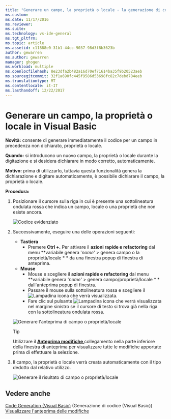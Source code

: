 ```yaml
---
title: "Generare un campo, la proprietà o locale - la generazione di codice (Visual Basic) | Documenti Microsoft"
ms.custom: 
ms.date: 11/17/2016
ms.reviewer: 
ms.suite: 
ms.technology: vs-ide-general
ms.tgt_pltfrm: 
ms.topic: article
ms.assetid: c11888e0-31b1-44cc-9037-98d3f8b3623b
author: gewarren
ms.author: gewarren
manager: ghogen
ms.workload: multiple
ms.openlocfilehash: 8e23dfa2b482a16d70ef71614ba35f9b20523aeb
ms.sourcegitcommit: 32f1a690fc445f9586d53698fc82c7debd784eeb
ms.translationtype: MT
ms.contentlocale: it-IT
ms.lasthandoff: 12/22/2017
---
```

# <a name="generate-a-field-property-or-local-in-visual-basic"></a>Generare un campo, la proprietà o locale in Visual Basic
**Novità:** consente di generare immediatamente il codice per un campo in precedenza non dichiarato, proprietà o locale. 

**Quando:** si introducono un nuovo campo, la proprietà o locale durante la digitazione e si desidera dichiarare in modo corretto, automaticamente.  

**Motivo:** prima di utilizzarlo, tuttavia questa funzionalità genera la dichiarazione e digitare automaticamente, è possibile dichiarare il campo, la proprietà o locale. 

**Procedura:**

1. Posizionare il cursore sulla riga in cui è presente una sottolineatura ondulata rossa che indica un campo, locale o una proprietà che non esiste ancora.

   ![Codice evidenziato](media/field_highlight.png)

1. Successivamente, eseguire una delle operazioni seguenti:
   * **Tastiera**
     * Premere **Ctrl +.** Per attivare il **azioni rapide e refactoring** dal menu  **variabile genera '*nome*' > genera campo o la proprietà/locale * * da una finestra popup di finestra di anteprima.
   * **Mouse**
     * Mouse e scegliere il **azioni rapide e refactoring** dal menu  **variabile genera '*nome*' > genera campo/proprietà/locale * * dall'anteprima popup di finestra.
     * Passare il mouse sulla sottolineatura rossa e scegliere il ![Lampadina](media/bulb.png) icona che verrà visualizzata.
     * Fare clic sul pulsante ![Lampadina](media/bulb.png) icona che verrà visualizzata nel margine sinistro se il cursore di testo si trova già nella riga con la sottolineatura ondulata rossa.

   ![Generare l'anteprima di campo o proprietà/locale](media/field_preview.png)

   >[!TIP]
   >Utilizzare il [ **Anteprima modifiche** ](../../ide/preview-changes.md) collegamento nella parte inferiore della finestra di anteprima per visualizzare tutte le modifiche apportate prima di effettuare la selezione.

1. Il campo, la proprietà o locale verrà creata automaticamente con il tipo dedotto dal relativo utilizzo.

   ![Generare il risultato di campo o proprietà/locale](media/field_result.png)

## <a name="see-also"></a>Vedere anche  
[Code Generation (Visual Basic)](../code-generation-vb.md) (Generazione di codice (Visual Basic))  
[Visualizzare l'anteprima delle modifiche](../../ide/preview-changes.md)